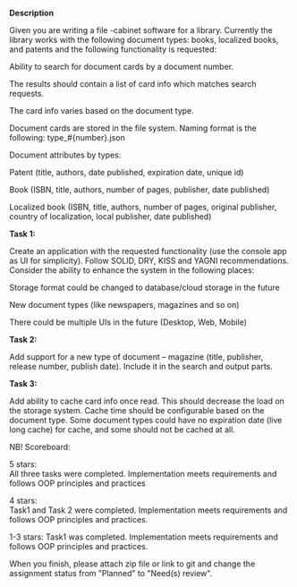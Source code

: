**Description**

Given you are writing a file -cabinet software for a library. Currently the library works with the following document types: books, localized books, and patents and the following functionality is requested: 

Ability to search for document cards by a document number.  

The results should contain a list of card info which matches search requests. 

The card info varies based on the document type. 

Document cards are stored in the file system. Naming format is the following: type_#{number}.json 

Document attributes by types: 

Patent (title, authors, date published, expiration date, unique id) 

Book (ISBN, title, authors, number of pages, publisher, date published) 

Localized book (ISBN, title, authors, number of pages, original publisher, country of localization, local publisher, date published)  

**Task 1:**

Create an application with the requested functionality (use the console app as UI for simplicity). Follow SOLID, DRY, KISS and YAGNI recommendations. Consider the ability to enhance the system in the following places: 

Storage format could be changed to database/cloud storage in the future 

New document types (like newspapers, magazines and so on) 

There could be multiple UIs in the future (Desktop, Web, Mobile) 

**Task 2:**

Add support for a new type of document – magazine (title, publisher, release number, publish date). Include it in the search and output parts. 

**Task 3:**

Add ability to cache card info once read. This should decrease the load on the storage system. Cache time should be configurable based on the document type. Some document types could have no expiration date (live long cache) for cache, and some should not be cached at all. 

NB! Scoreboard:

5 stars:  
All three tasks were completed. Implementation meets requirements and follows OOP principles and practices 

4 stars:  
Task1 and Task 2 were completed. Implementation meets requirements and follows OOP principles and practices. 

1-3 stars: 
Task1 was completed. Implementation meets requirements and follows OOP principles and practices.  

When you finish, please attach zip file or link to git and change the assignment status from "Planned" to "Need(s) review".


